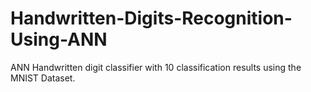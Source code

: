 # Handwritten-Digits-Recognition-Using-ANN
ANN Handwritten digit classifier with 10 classification results using the MNIST Dataset.
